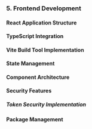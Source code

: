 ### 5. Frontend Development

#### React Application Structure

#### TypeScript Integration

#### Vite Build Tool Implementation

#### State Management

#### Component Architecture

#### Security Features

##### Token Security Implementation

#### Package Management

